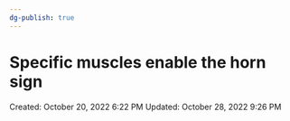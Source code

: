```yaml
---
dg-publish: true
---
```


# Specific muscles enable the horn sign

Created: October 20, 2022 6:22 PM
Updated: October 28, 2022 9:26 PM